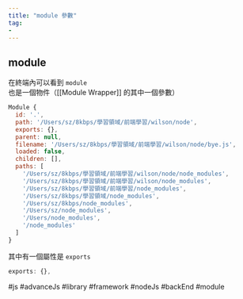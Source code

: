 ```yaml
---
title: "module 參數"
tag: 
- 
---
```

## module
在終端內可以看到 `module` 也是一個物件（[[Module Wrapper]] 的其中一個參數）
```js
Module {
  id: '.',
  path: '/Users/sz/8kbps/學習領域/前端學習/wilson/node',
  exports: {},
  parent: null,
  filename: '/Users/sz/8kbps/學習領域/前端學習/wilson/node/bye.js',
  loaded: false,
  children: [],
  paths: [
    '/Users/sz/8kbps/學習領域/前端學習/wilson/node/node_modules',
    '/Users/sz/8kbps/學習領域/前端學習/wilson/node_modules',
    '/Users/sz/8kbps/學習領域/前端學習/node_modules',
    '/Users/sz/8kbps/學習領域/node_modules',
    '/Users/sz/8kbps/node_modules',
    '/Users/sz/node_modules',
    '/Users/node_modules',
    '/node_modules'
  ]
}
```
其中有一個屬性是 `exports`
```js
exports: {},
```

#js #advanceJs #library #framework #nodeJs #backEnd #module 